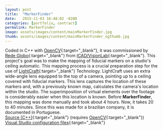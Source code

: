 ```yaml
---
layout: post
title:  "MarkerFinder"
date:   2015-11-03 16:48:02 -0200
categories: [portfolio, contract]
permalink: MarkerFinder
image: assets/images/content/mainMarkerFinder.jpg
thumb: assets/images/content/mainMarkerFinder_ogthumb.jpg
---
```

Coded in <span class="skill">C++</span> with [OpenCV](http://opencv.org/){:target="_blank"}, it was commissioned by [Rede Globo](http://redeglobo.globo.com/){:target="_blank"} from [ICAD/VisionLab](http://www.icad.puc-rio.br/){:target="_blank"}. This project's goal was to make the mapping of fiducial markers on a studio's ceiling automatic. This mapping process is a crucial preparation step for the use of [LightCraft](http://www.lightcrafttech.com/){:target="_blank"} Technology. LightCraft uses an extra wide-angle lens equipped to the top of a camera, pointing up to a ceiling covered with fiducial markers. This lens captures the location of these markers and, with a previously known map, calculates the camera's location within the studio. The superimposition of virtual elements over the footage is considerably easier when this location is known. Before <b>MarkerFinder</b>, this mapping was done manually and took about 4 hours. Now, it takes 20 to 40 minutes.<!--more--> Since this was made for a brazilian company, it is documented in Portuguese.  
[Source (C++)](https://github.com/anlutfi/MarkerFinder){:target="_blank"} (requires [OpenCV](http://opencv.org/){:target="_blank"})  
[Visual Studio configuration files](https://github.com/anlutfi/MarkerFinder/tree/master/vstudio%20confs){:target="_blank"}

